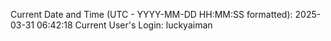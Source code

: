Current Date and Time (UTC - YYYY-MM-DD HH:MM:SS formatted): 2025-03-31 06:42:18
Current User's Login: luckyaiman
